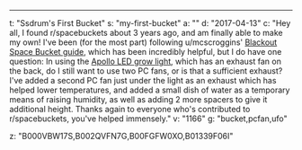 ---
t: "Ssdrum's First Bucket"
s: "my-first-bucket"
a: ""
d: "2017-04-13"
c: "Hey all, I found r/spacebuckets about 3 years ago, and am finally able to make my own! I've been (for the most part) following u/mcscroggins' <a href='https://www.reddit.com/r/SpaceBuckets/comments/1t590b/complete_build_guide_for_a_blackout_space_bucket/'>Blackout  Space Bucket guide</a>, which has been incredibly helpful, but I do have one question: In using the <a href='https://www.amazon.com/gp/product/B00FGFW0XO/ref=oh_aui_detailpage_o02_s02?ie=UTF8&amp;psc=1'>Apollo LED grow light</a>, which has an exhaust fan on the back, do I still want to use two PC fans, or is that a sufficient exhaust? I've added a second PC fan just under the light as an exhaust which has helped lower temperatures, and added a small dish of water as a temporary means of raising humidity, as well as adding 2 more spacers to give it additional height. Thanks again to everyone who's contributed to r/spacebuckets, you've helped immensely."
v: "1166"
g: "bucket,pcfan,ufo"

z: "B000VBW17S,B002QVFN7G,B00FGFW0XO,B01339F06I"
